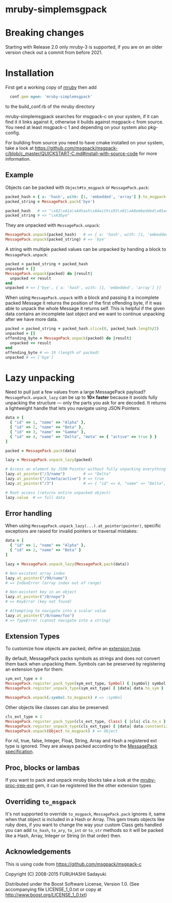 mruby-simplemsgpack
===================

Breaking changes
================

Starting with Release 2.0 only mruby-3 is supported, if you are on an older version check out a commit from before 2021.

Installation
============

First get a working copy of [mruby](https://github.com/mruby/mruby) then add

```ruby
  conf.gem mgem: 'mruby-simplemsgpack'
```

to the build_conf.rb of the mruby directory

mruby-simplemsgpack searches for msgpack-c on your system, if it can find it it links against it, otherwise it builds against msgpack-c from source.
You need at least msgpack-c 1 and depending on your system also pkg-config.

For building from source you need to have cmake installed on your system, take a look at <https://github.com/msgpack/msgpack-c/blob/c_master/QUICKSTART-C.md#install-with-source-code> for more information.

Example
-------

Objects can be packed with `Object#to_msgpack` or `MessagePack.pack`:

```ruby
packed_hash = { a: 'hash', with: [1, 'embedded', 'array'] }.to_msgpack
packed_string = MessagePack.pack('bye')

packed_hash   # => "\x82\xA1a\xA4hash\xA4with\x93\x01\xA8embedded\xA5array"
packed_string # => "\xA3bye"
```

They are unpacked with `MessagePack.unpack`:

```ruby
MessagePack.unpack(packed_hash)   # => { a: 'hash', with: [1, 'embedded', 'array'] }
MessagePack.unpack(packed_string) # => 'bye'
```

A string with multiple packed values can be unpacked by handing a block to
`MessagePack.unpack`:

```ruby
packed = packed_string + packed_hash
unpacked = []
MessagePack.unpack(packed) do |result|
  unpacked << result
end
unpacked # => ['bye', { a: 'hash', with: [1, 'embedded', 'array'] }]
```

When using `MessagePack.unpack` with a block and passing it a incomplete packed Message
it returns the position of the first offending byte, if it was able to unpack the whole Message it returns self.
This is helpful if the given data contains an incomplete
last object and we want to continue unpacking after we have more data.

```ruby
packed = packed_string + packed_hash.slice(0, packed_hash.length/2)
unpacked = []
offending_byte = MessagePack.unpack(packed) do |result|
  unpacked << result
end
offending_byte # => 19 (length of packed)
unpacked # => ['bye']
```

# Lazy unpacking

Need to pull just a few values from a large MessagePack payload?
`MessagePack.unpack_lazy` can be up to **10× faster** because it avoids fully unpacking the structure — only the parts you ask for are decoded.
It returns a lightweight handle that lets you navigate using JSON Pointers:

```ruby
data = [
  { "id" => 1, "name" => "Alpha" },
  { "id" => 2, "name" => "Beta" },
  { "id" => 3, "name" => "Gamma" },
  { "id" => 4, "name" => "Delta", "meta" => { "active" => true } }
]

packed = MessagePack.pack(data)

lazy = MessagePack.unpack_lazy(packed)

# Access an element by JSON Pointer without fully unpacking everything
lazy.at_pointer("/3/name")        # => "Delta"
lazy.at_pointer("/3/meta/active") # => true
lazy.at_pointer("/3")             # => { "id" => 4, "name" => "Delta", "meta" => { "active" => true } }

# Root access (returns entire unpacked object)
lazy.value  # => full data
```
## Error handling

When using `MessagePack.unpack_lazy(...).at_pointer(pointer)`, specific exceptions are raised for invalid pointers or traversal mistakes:

```ruby
data = [
  { "id" => 1, "name" => "Alpha" },
  { "id" => 2, "name" => "Beta" }
]

lazy = MessagePack.unpack_lazy(MessagePack.pack(data))

# Non-existent array index
lazy.at_pointer("/99/name")
# => IndexError (array index out of range)

# Non-existent key in an object
lazy.at_pointer("/0/nope")
# => KeyError (key not found)

# Attempting to navigate into a scalar value
lazy.at_pointer("/0/name/foo")
# => TypeError (cannot navigate into a string)
```

Extension Types
---------------

To customize how objects are packed, define an [extension type](https://github.com/msgpack/msgpack/blob/master/spec.md#types-extension-type).

By default, MessagePack packs symbols as strings and does not convert them
back when unpacking them. Symbols can be preserved by registering an extension
type for them:

```ruby
sym_ext_type = 0
MessagePack.register_pack_type(sym_ext_type, Symbol) { |symbol| symbol.to_s }
MessagePack.register_unpack_type(sym_ext_type) { |data| data.to_sym }

MessagePack.unpack(:symbol.to_msgpack) # => :symbol
```

Other objects like classes can also be preserved:

```ruby
cls_ext_type = 1
MessagePack.register_pack_type(cls_ext_type, Class) { |cls| cls.to_s }
MessagePack.register_unpack_type(cls_ext_type) { |data| data.constantize }
MessagePack.unpack(Object.to_msgpack) # => Object
```

For nil, true, false, Integer, Float, String, Array and Hash a registered
ext type is ignored. They are always packed according to the [MessagePack
specification](https://github.com/msgpack/msgpack/blob/master/spec.md).

Proc, blocks or lambas
-----------------------

If you want to pack and unpack mruby blocks take a look at the [mruby-proc-irep-ext](https://github.com/Asmod4n/mruby-proc-irep-ext) gem, it can be registered like the other extension types

Overriding `to_msgpack`
---------------------

It's not supported to override `to_msgpack`, `MessagePack.pack` ignores it, same when that object is included in a Hash or Array.
This gem treats objects like ruby does, if you want to change the way your custom Class gets handled you can add `to_hash`, `to_ary`, `to_int` or `to_str` methods so it will be packed like a Hash, Array, Integer or String (in that order) then.

Acknowledgements
----------------

This is using code from <https://github.com/msgpack/msgpack-c>

Copyright (C) 2008-2015 FURUHASHI Sadayuki

   Distributed under the Boost Software License, Version 1.0.
   (See accompanying file LICENSE_1_0.txt or copy at
   http://www.boost.org/LICENSE_1_0.txt)
